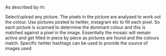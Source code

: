 As described by rh:

Select/upload any picture. The pixels in the picture are analysed to work out the colour. Use pictures posted to twitter, instagram etc to fill each pixel. So each picture is scanned to determine the dominant colour and this is matched against a pixel in the image. Essentially the mosaic will remain active and get filled in piece by piece as pictures are found and the colours match. Specific twitter hashtags can be used to provide the source of images used.
